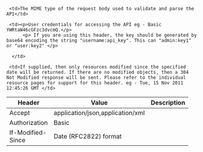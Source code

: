 <table class="table table-bordered ">
  <thead>
   <tr>
     <th style="width: 100px;">Header</th>
     <th style="width: 50px;">Value</th>
     <th>Description</th>
   </tr>
  </thead>
  <tbody>
   <tr>
     <td>Accept</td>
     <td>application/json,application/xml </td>
     
     <td>The MIME type of the request body used to validate and parse the API</td>
   </tr>
   <tr>
     <td>Authorization</td>
     <td>Basic </td>
     
     <td><p>User credentials for accessing the API eg - Basic YWRtaW46cGFzc3dvcmQ.</p>
          <p> If you are using this header, the key should be generated by base64 encoding the string "username:api_key". This can "admin:key1" or "user:key2" </p>

      </td>
   </tr>
   <tr>
     <td>If-Modified-Since</td>
     <td>Date (RFC2822) format</td>
     
     <td>If supplied, then only resources modified since the specified date will be returned. If there are no modified objects, then a 304 Not Modified response will be sent. Please refer to the individual resource pages for support for this header. eg - Tue, 15 Nov 2011 12:45:26 GMT </td>
   </tr>
   
  </tbody>
</table>